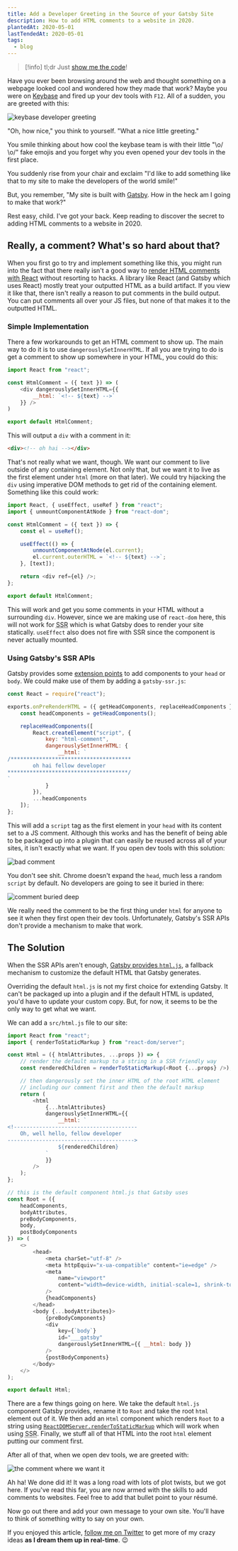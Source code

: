 ```yaml
---
title: Add a Developer Greeting in the Source of your Gatsby Site
description: How to add HTML comments to a website in 2020.
plantedAt: 2020-05-01
lastTendedAt: 2020-05-01
tags:
  - blog
---
```

> [!info] tl;dr
> Just [show me the code](#the-solution)!

Have you ever been browsing around the web and thought something on a webpage looked cool and wondered how they made that work? Maybe you were on [Keybase](https://keybase.io/) and fired up your dev tools with `F12`. All of a sudden, you are greeted with this:

![keybase developer greeting](keybase.png "Keybase has something to tell you")

"Oh, how nice," you think to yourself. "What a nice little greeting."

You smile thinking about how cool the keybase team is with their little "\o/ \o/" fake emojis and you forget why you even opened your dev tools in the first place.

You suddenly rise from your chair and exclaim "I'd like to add something like that to my site to make the developers of the world smile!"

But, you remember, "My site is built with [Gatsby](https://www.gatsbyjs.org/). How in the heck am I going to make that work?"

Rest easy, child. I've got your back. Keep reading to discover the secret to adding HTML comments to a website in 2020.

## Really, a comment? What's so hard about that?

When you first go to try and implement something like this, you might run into the fact that there really isn't a good way to [render HTML comments with React](https://stackoverflow.com/questions/40015336/how-to-render-a-html-comment-in-react) without resorting to hacks. A library like React (and Gatsby which uses React) mostly treat your outputted HTML as a build artifact. If you view it like that, there isn't really a reason to put comments in the build output. You can put comments all over your JS files, but none of that makes it to the outputted HTML.

### Simple Implementation

There a few workarounds to get an HTML comment to show up. The main way to do it is to use `dangerouslySetInnerHTML`. If all you are trying to do is get a comment to show up somewhere in your HTML, you could do this:

```js
import React from "react";

const HtmlComment = ({ text }) => (
	<div dangerouslySetInnerHTML={{
		__html: `<!-- ${text} -->`
	}} />
)

export default HtmlComment;
```

This will output a `div` with a comment in it:

```html
<div><!-- oh hai --></div>
```

That's not really what we want, though. We want our comment to live outside of any containing element. Not only that, but we want it to live as the first element under `html` (more on that later). We could try hijacking the `div` using imperative DOM methods to get rid of the containing element. Something like this could work:

```js
import React, { useEffect, useRef } from "react";
import { unmountComponentAtNode } from "react-dom";

const HtmlComment = ({ text }) => {
	const el = useRef();

	useEffect(() => {
		unmountComponentAtNode(el.current);
		el.current.outerHTML = `<!-- ${text} -->`;
	}, [text]);

	return <div ref={el} />;
};

export default HtmlComment;
```

This will work and get you some comments in your HTML without a surrounding `div`. However, since we are making use of `react-dom` here, this will not work for <abbr title="Server Side Rendering">SSR</abbr> which is what Gatsby does to render your site statically. `useEffect` also does not fire with SSR since the component is never actually mounted.

### Using Gatsby's SSR APIs

Gatsby provides some [extension points](https://www.gatsbyjs.org/docs/ssr-apis/) to add components to your `head` or `body`. We could make use of them by adding a `gatsby-ssr.js`:

```js
const React = require("react");

exports.onPreRenderHTML = ({ getHeadComponents, replaceHeadComponents }) => {
	const headComponents = getHeadComponents();

	replaceHeadComponents([
		React.createElement("script", {
			key: "html-comment",
			dangerouslySetInnerHTML: {
				__html: `
/**************************************
		oh hai fellow developer
**************************************/
`
			}
		}),
		...headComponents
	]);
};
```

This will add a `script` tag as the first element in your `head` with its content set to a JS comment. Although this works and has the benefit of being able to be packaged up into a plugin that can easily be reused across all of your sites, it isn't exactly what we want. If you open dev tools with this solution:

![bad comment](bad-comment.png "Where is my comment?")

You don't see shit. Chrome doesn't expand the `head`, much less a random `script` by default. No developers are going to see it buried in there:

![comment buried deep](there-it-is.png "Ugh, there it is")

We really need the comment to be the first thing under `html` for anyone to see it when they first open their dev tools. Unfortunately, Gatsby's SSR APIs don't provide a mechanism to make that work.

## The Solution

When the SSR APIs aren't enough, [Gatsby provides `html.js`](https://www.gatsbyjs.org/docs/custom-html/), a fallback mechanism to customize the default HTML that Gatsby generates.

Overriding the default `html.js` is not my first choice for extending Gatsby. It can't be packaged up into a plugin and if the default HTML is updated, you'd have to update your custom copy. But, for now, it seems to be the only way to get what we want.

We can add a `src/html.js` file to our site:

```js
import React from "react";
import { renderToStaticMarkup } from "react-dom/server";

const Html = ({ htmlAttributes, ...props }) => {
	// render the default markup to a string in a SSR friendly way
	const renderedChildren = renderToStaticMarkup(<Root {...props} />);

	// then dangerously set the inner HTML of the root HTML element
	// including our comment first and then the default markup
	return (
		<html
			{...htmlAttributes}
			dangerouslySetInnerHTML={{
				__html: `
<!---------------------------------------
	Oh, well hello, fellow developer
---------------------------------------->
				${renderedChildren}
			`
			}}
		/>
	);
};

// this is the default component html.js that Gatsby uses
const Root = ({
	headComponents,
	bodyAttributes,
	preBodyComponents,
	body,
	postBodyComponents
}) => (
	<>
		<head>
			<meta charSet="utf-8" />
			<meta httpEquiv="x-ua-compatible" content="ie=edge" />
			<meta
				name="viewport"
				content="width=device-width, initial-scale=1, shrink-to-fit=no"
			/>
			{headComponents}
		</head>
		<body {...bodyAttributes}>
			{preBodyComponents}
			<div
				key={`body`}
				id="___gatsby"
				dangerouslySetInnerHTML={{ __html: body }}
			/>
			{postBodyComponents}
		</body>
	</>
);

export default Html;
```

There are a few things going on here. We take the default `html.js` component Gatsby provides, rename it to `Root` and take the root `html` element out of it. We then add an `Html` component which renders `Root` to a string using [`ReactDOMServer.renderToStaticMarkup`](https://reactjs.org/docs/react-dom-server.html#rendertostaticmarkup) which will work when using <abbr title="Server Side Rendering">SSR</abbr>. Finally, we stuff all of that HTML into the root `html` element putting our comment first.

After all of that, when we open dev tools, we are greeted with:

![the comment where we want it](sweet-relief.png "Ahh, sweet relief")

Ah ha! We done did it! It was a long road with lots of plot twists, but we got here. If you've read this far, you are now armed with the skills to add comments to websites. Feel free to add that bullet point to your résumé.

Now go out there and add your own message to your own site. You'll have to think of something witty to say on your own.

If you enjoyed this article, [follow me on Twitter](https://twitter.com/wchadly) to get more of my crazy ideas **as I dream them up in real-time**. 😉